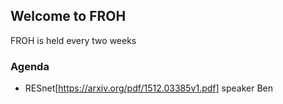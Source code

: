 ## Welcome to FROH
FROH is held every two weeks
### Agenda
- RESnet[https://arxiv.org/pdf/1512.03385v1.pdf] speaker Ben
